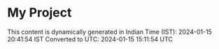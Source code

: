 # My Project

This content is dynamically generated in Indian Time (IST): 2024-01-15 20:41:54 IST
Converted to UTC: 2024-01-15 15:11:54 UTC
